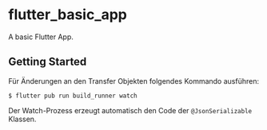 # flutter_basic_app

A basic Flutter App.

## Getting Started

Für Änderungen an den Transfer Objekten folgendes Kommando ausführen:
```
$ flutter pub run build_runner watch
```

Der Watch-Prozess erzeugt automatisch den Code der `@JsonSerializable` Klassen.